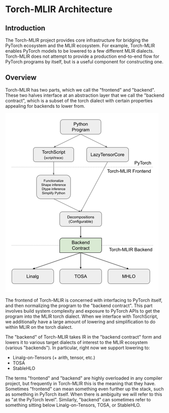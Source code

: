 # Torch-MLIR Architecture

## Introduction

The Torch-MLIR project provides core infrastructure for bridging the PyTorch ecosystem and the MLIR ecosystem. For example, Torch-MLIR enables PyTorch models to be lowered to a few different MLIR dialects. Torch-MLIR does not attempt to provide a production end-to-end flow for PyTorch programs by itself, but is a useful component for constructing one.

## Overview

Torch-MLIR has two parts, which we call the "frontend" and "backend". These two halves interface at an abstraction layer that we call the "backend contract", which is a subset of the torch dialect with certain properties appealing for backends to lower from.

![](https://github.com/llvm/torch-mlir/raw/main/docs/images/architecture.png)

The frontend of Torch-MLIR is concerned with interfacing to PyTorch itself, and then normalizing the program to the "backend contract". This part involves build system complexity and exposure to PyTorch APIs to get the program into the MLIR torch dialect. When we interface with TorchScript, we additionally have a large amount of lowering and simplification to do within MLIR on the torch dialect.

The "backend" of Torch-MLIR takes IR in the "backend contract" form and lowers it to various target dialects of interest to the MLIR ecosystem (various "backends"). In particular, right now we support lowering to:

- Linalg-on-Tensors (+ arith, tensor, etc.)
- TOSA
- StableHLO

The terms "frontend" and "backend" are highly overloaded in any compiler project, but frequently in Torch-MLIR this is the meaning that they have. Sometimes "frontend" can mean something even further up the stack, such as something in PyTorch itself. When there is ambiguity we will refer to this as "at the PyTorch level". Similarly, "backend" can sometimes refer to something sitting below Linalg-on-Tensors, TOSA, or StableHLO.

